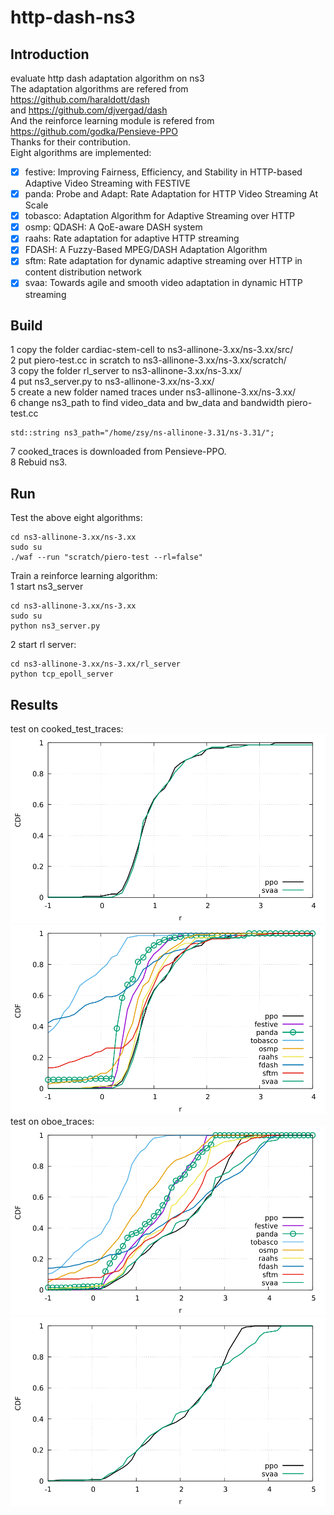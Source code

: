 # http-dash-ns3
## Introduction  
evaluate http dash adaptation algorithm on ns3  
The adaptation algorithms are refered from https://github.com/haraldott/dash   
and https://github.com/djvergad/dash   
And the reinforce learning module is refered from https://github.com/godka/Pensieve-PPO   
Thanks for their contribution.  
Eight algorithms are implemented:  
- [x] festive: Improving Fairness, Efficiency, and Stability in HTTP-based Adaptive Video Streaming with FESTIVE  
- [x] panda: Probe and Adapt: Rate Adaptation for HTTP Video Streaming At Scale  
- [x] tobasco: Adaptation Algorithm for Adaptive Streaming over HTTP  
- [x] osmp: QDASH: A QoE-aware DASH system  
- [x] raahs: Rate adaptation for adaptive HTTP streaming  
- [x] FDASH: A Fuzzy-Based MPEG/DASH Adaptation Algorithm   
- [x] sftm: Rate adaptation for dynamic adaptive streaming over HTTP in content distribution network  
- [x] svaa: Towards agile and smooth video adaptation in dynamic HTTP streaming  
## Build  
1 copy the folder cardiac-stem-cell to ns3-allinone-3.xx/ns-3.xx/src/  
2 put piero-test.cc in scratch to ns3-allinone-3.xx/ns-3.xx/scratch/  
3 copy the folder rl_server to  ns3-allinone-3.xx/ns-3.xx/  
4 put ns3_server.py to ns3-allinone-3.xx/ns-3.xx/  
5 create a new folder named traces under ns3-allinone-3.xx/ns-3.xx/  
6 change ns3_path to find video_data and bw_data and bandwidth piero-test.cc   
```
std::string ns3_path="/home/zsy/ns-allinone-3.31/ns-3.31/";  
```
7 cooked_traces is downloaded from Pensieve-PPO.  
8 Rebuid ns3.  
## Run  
Test the above eight algorithms:    
```
cd ns3-allinone-3.xx/ns-3.xx  
sudo su  
./waf --run "scratch/piero-test --rl=false"
```
Train a reinforce learning algorithm:  
1 start ns3_server  
```
cd ns3-allinone-3.xx/ns-3.xx  
sudo su  
python ns3_server.py  
```
2 start rl server:  
```
cd ns3-allinone-3.xx/ns-3.xx/rl_server  
python tcp_epoll_server  
```
## Results
test on cooked_test_traces:  
![avatar](https://github.com/SoonyangZhang/http-dash-ns3/blob/main/results/cook-cdf.png)  
![avatar](https://github.com/SoonyangZhang/http-dash-ns3/blob/main/results/cook2-cdf.png)  
test on oboe_traces:  
![avatar](https://github.com/SoonyangZhang/http-dash-ns3/blob/main/results/oboe-cdf.png)  
![avatar](https://github.com/SoonyangZhang/http-dash-ns3/blob/main/results/oboe2-cdf.png)  


